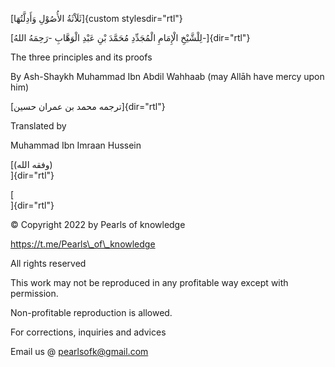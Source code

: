 [ثَلَاْثَةُ الأُصُوْلِ وَأَدِلَّتُهَا]{custom stylesdir="rtl"}

[لِلْشَّيْخِ الْإِمَامِ الْمُجَدِّدِ مُحَمَّدَ بْنِ عَبْدِ الْوَهَّابِ
-رَحِمَهُ اللهُ-]{dir="rtl"}

The three principles and its proofs

By Ash-Shaykh Muhammad Ibn Abdil Wahhaab (may Allāh have mercy upon
him)

[ترجمه محمد بن عمران حسين]{dir="rtl"}

Translated by

Muhammad Ibn Imraan Hussein

[(وفقه الله)\
]{dir="rtl"}

[\
]{dir="rtl"}

© Copyright 2022 by Pearls of knowledge

https://t.me/Pearls\_of\_knowledge

All rights reserved

This work may not be reproduced in any profitable way except with
permission.

Non-profitable reproduction is allowed.

For corrections, inquiries and advices

Email us @ <pearlsofk@gmail.com>

